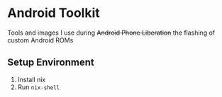 # Android Toolkit

Tools and images I use during ~~Android Phone Liberation~~ the flashing of custom Android ROMs

## Setup Environment

1. Install nix
2. Run `nix-shell`
